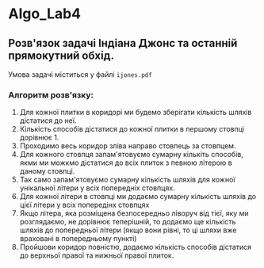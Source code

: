 # Algo_Lab4

## Розв'язок задачі Індіана Джонс та останній прямокутний обхід.<br>
Умова задачі міститься у файлі ```ijones.pdf```

### Алгоритм розв'язку:
1. Для кожної плитки в коридорі ми будемо зберігати кількість шляхів дістатися до неї.
2. Кількість способів дістатися до кожної плитки в першому стовпці дорівнює 1.
3. Проходимо весь коридор зліва направо стовпець за стовпцем.
4. Для кожного стовпця запам'ятовуємо сумарну кількіть способів, якми ми можкмо дістатися до всіх плиток з певною літерою в даному стовпці.
5. Так само запам'ятовуємо сумарну кількість шляхів для кожної унікальної літери у всіх попередніх стовпцях.
6. Для кожної літери в стовпці ми додаємо сумарну кількість шляхів до цієї літери у всіх попередінх стовпцях
7. Якщо літера, яка розміщена безпосередньо ліворуч від тієї, яку ми розглядаємо, не дорівнює теперішній, то додаємо ще кількість шляхів до попередньої літери (якщо вони рівні, то ці шляхи вже враховані в попередньому пункті)
8. Пройшови коридор повністю, додаємо кількість способів дістатися до верхньої правої та нижньої правої плиток.